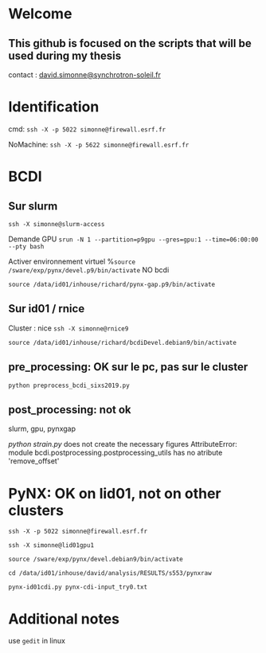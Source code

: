 # Welcome 

## This github is focused on the scripts that will be used during my thesis

contact : david.simonne@synchrotron-soleil.fr

# Identification
cmd:
`ssh -X -p 5022 simonne@firewall.esrf.fr`

NoMachine:
`ssh -X -p 5622 simonne@firewall.esrf.fr`



# BCDI

## Sur slurm

`ssh -X simonne@slurm-access`

Demande GPU
`srun -N 1 --partition=p9gpu --gres=gpu:1 --time=06:00:00 --pty bash`

Activer environnement virtuel
%`source /sware/exp/pynx/devel.p9/bin/activate`    NO bcdi

`source /data/id01/inhouse/richard/pynx-gap.p9/bin/activate`

## Sur id01 / rnice

Cluster : nice
`ssh -X simonne@rnice9`

`source /data/id01/inhouse/richard/bcdiDevel.debian9/bin/activate`

## pre_processing: OK sur le pc, pas sur le cluster

`python preprocess_bcdi_sixs2019.py`


## post_processing: not ok
slurm, gpu, pynxgap

*python strain.py* does not create the necessary figures
AttributeError: module bcdi.postprocessing.postprocessing_utils has no atribute 'remove_offset'


# PyNX: OK on lid01, not on other clusters
`ssh -X -p 5022 simonne@firewall.esrf.fr`

`ssh -X simonne@lid01gpu1`

`source /sware/exp/pynx/devel.debian9/bin/activate`

`cd /data/id01/inhouse/david/analysis/RESULTS/s553/pynxraw`

`pynx-id01cdi.py pynx-cdi-input_try0.txt`

# Additional notes
use `gedit` in linux